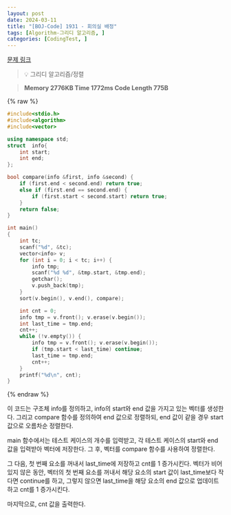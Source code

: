 ```yaml
---
layout: post
date: 2024-03-11
title: "[BOJ-Code] 1931 - 회의실 배정"
tags: [Algorithm-그리디 알고리즘, ]
categories: [CodingTest, ]
---
```



[문제 링크](https://www.acmicpc.net/problem/1931)


> 💡 그리디 알고리즘/정렬


> **Memory   2776KB                                   Time   1772ms                                Code Length   775B**



{% raw %}
```c++
#include<stdio.h>
#include<algorithm>
#include<vector>

using namespace std;
struct  info{
	int start;
	int end;
};

bool compare(info &first, info &second) {
	if (first.end < second.end) return true;
	else if (first.end == second.end) {
		if (first.start < second.start) return true;
	}
	return false;
}

int main()
{
	int tc;
	scanf("%d", &tc);
	vector<info> v;
	for (int i = 0; i < tc; i++) {
		info tmp;
		scanf("%d %d", &tmp.start, &tmp.end);
		getchar();
		v.push_back(tmp);
	}
	sort(v.begin(), v.end(), compare);

	int cnt = 0;
	info tmp = v.front(); v.erase(v.begin());
	int last_time = tmp.end;
	cnt++;
	while (!v.empty()) {
		info tmp = v.front(); v.erase(v.begin());
		if (tmp.start < last_time) continue;
		last_time = tmp.end;
		cnt++;
	}
	printf("%d\n", cnt);
}
```
{% endraw %}



이 코드는 구조체 info를 정의하고, info의 start와 end 값을 가지고 있는 벡터를 생성한다. 그리고 compare 함수를 정의하여 end 값으로 정렬하되, end 값이 같을 경우 start 값으로 오름차순 정렬한다.

main 함수에서는 테스트 케이스의 개수를 입력받고, 각 테스트 케이스의 start와 end 값을 입력받아 벡터에 저장한다. 그 후, 벡터를 compare 함수를 사용하여 정렬한다.

그 다음, 첫 번째 요소를 꺼내서 last_time에 저장하고 cnt를 1 증가시킨다. 벡터가 비어있지 않은 동안, 벡터의 첫 번째 요소를 꺼내서 해당 요소의 start 값이 last_time보다 작다면 continue를 하고, 그렇지 않으면 last_time을 해당 요소의 end 값으로 업데이트하고 cnt를 1 증가시킨다.

마지막으로, cnt 값을 출력한다.

